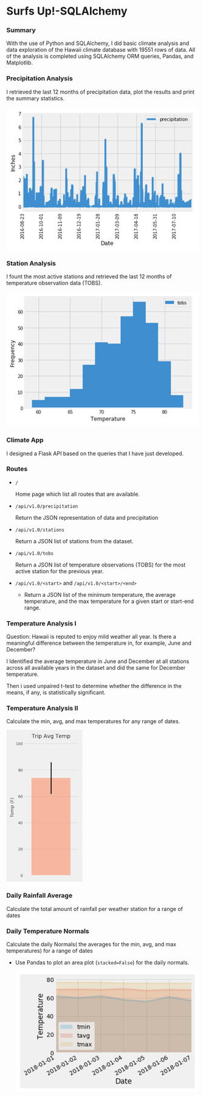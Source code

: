 # Surfs Up!-SQLAlchemy

### Summary

With the use of Python and SQLAlchemy, I did basic climate analysis and data exploration of the Hawaii climate database with 19551 rows of data. All of the analysis is completed using SQLAlchemy ORM queries, Pandas, and Matplotlib.

### Precipitation Analysis

I retrieved the last 12 months of precipitation data, plot the results and print the summary statistics.

  ![precipitation](images/precipitation.png)


### Station Analysis

I fount the most active stations and retrieved the last 12 months of temperature observation data (TOBS).

  ![station-histogram](images/station-histogram.png)
  

### Climate App
I designed a Flask API based on the queries that I have just developed.

### Routes

* `/`

  Home page which list all routes that are available.

* `/api/v1.0/precipitation`

   Return the JSON representation of data and precipitation

* `/api/v1.0/stations`

   Return a JSON list of stations from the dataset.

* `/api/v1.0/tobs`
 
  Return a JSON list of temperature observations (TOBS) for the most active station for the previous year.

* `/api/v1.0/<start>` and `/api/v1.0/<start>/<end>`

  * Return a JSON list of the minimum temperature, the average temperature, and the max temperature for a given start or start-end range.

### Temperature Analysis I

Question: Hawaii is reputed to enjoy mild weather all year. Is there a meaningful difference between the temperature in, for example, June and December?

I Identified the average temperature in June and December at all stations across all available years in the dataset and did the same for December temperature.

Then i used unpaired t-test to determine whether the difference in the means, if any, is statistically significant. 

### Temperature Analysis II

Calculate the min, avg, and max temperatures for any range of dates.

   ![temperature](images/temperature.png)

### Daily Rainfall Average

Calculate the total amount of rainfall per weather station for a range of dates


### Daily Temperature Normals

Calculate the daily Normals( the averages for the min, avg, and max temperatures) for a range of dates

* Use Pandas to plot an area plot (`stacked=False`) for the daily normals.

  ![daily-normals](images/daily-normals.png)

